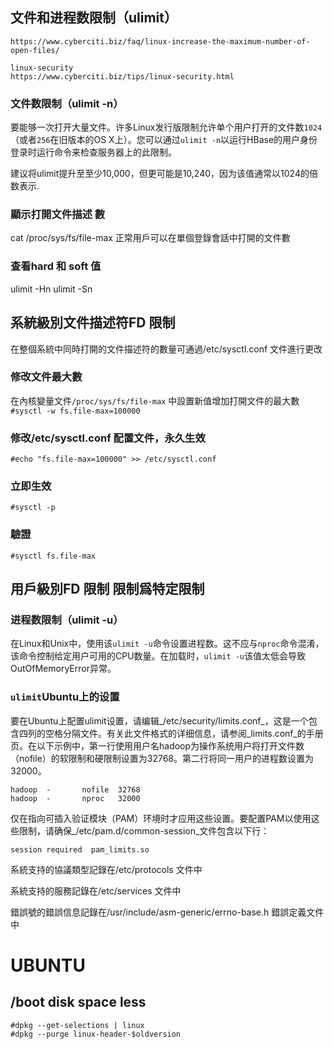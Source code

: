 ## 文件和进程数限制（ulimit）
```
https://www.cyberciti.biz/faq/linux-increase-the-maximum-number-of-open-files/

linux-security
https://www.cyberciti.biz/tips/linux-security.html
```

### 文件数限制（ulimit -n）

要能够一次打开大量文件。许多Linux发行版限制允许单个用户打开的文件数`1024`（或者`256`在旧版本的OS X上）。您可以通过`ulimit -n`以运行HBase的用户身份登录时运行命令来检查服务器上的此限制。

建议将ulimit提升至至少10,000，但更可能是10,240，因为该值通常以1024的倍数表示.


### 顯示打開文件描述 數
cat /proc/sys/fs/file-max
正常用戶可以在單個登錄會話中打開的文件數

### 查看hard 和 soft 值
ulimit -Hn
ulimit -Sn

## 系統級別文件描述符FD 限制
在整個系統中同時打開的文件描述符的數量可通過/etc/sysctl.conf 文件進行更改

### 修改文件最大數
在內核變量文件`/proc/sys/fs/file-max` 中設置新值增加打開文件的最大數
`#sysctl -w fs.file-max=100000`

### 修改/etc/sysctl.conf 配置文件，永久生效
`#echo "fs.file-max=100000" >> /etc/sysctl.conf`

### 立即生效
`#sysctl -p`

### 驗證
`#sysctl fs.file-max`

## 用戶級別FD 限制 限制爲特定限制
### 进程数限制（ulimit -u）

在Linux和Unix中，使用该`ulimit -u`命令设置进程数。这不应与`nproc`命令混淆，该命令控制给定用户可用的CPU数量。在加载时，`ulimit -u`该值太低会导致OutOfMemoryError异常。

### `ulimit`Ubuntu上的设置

要在Ubuntu上配置ulimit设置，请编辑_/etc/security/limits.conf_，这是一个包含四列的空格分隔文件。有关此文件格式的详细信息，请参阅_limits.conf_的手册页。在以下示例中，第一行使用用户名hadoop为操作系统用户将打开文件数（nofile）的软限制和硬限制设置为32768。第二行将同一用户的进程数设置为32000。

```
hadoop  -       nofile  32768
hadoop  -       nproc   32000
```

仅在指向可插入验证模块（PAM）环境时才应用这些设置。要配置PAM以使用这些限制，请确保_/etc/pam.d/common-session_文件包含以下行：

```
session required  pam_limits.so
```

系統支持的協議類型記錄在/etc/protocols 文件中

系統支持的服務記錄在/etc/services 文件中

錯誤號的錯誤信息記錄在/usr/include/asm-generic/errno-base.h 錯誤定義文件中

# UBUNTU
## /boot disk space less

```
#dpkg --get-selections | linux
#dpkg --purge linux-header-$oldversion
```
